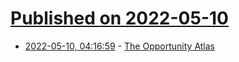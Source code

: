 # [Published on 2022-05-10](index.md)

* [2022-05-10, 04:16:59](https://news.ycombinator.com/item?id=31323396) - [The Opportunity Atlas](https://www.opportunityatlas.org/)
